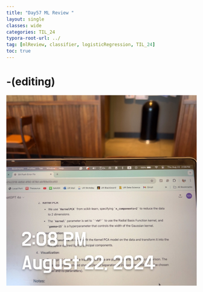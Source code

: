```yaml
---
title: "Day57 ML Review "
layout: single
classes: wide
categories: TIL_24
typora-root-url: ../
tag: [mlReview, classifier, logisticRegression, TIL_24]
toc: true 
---
```


# -(editing)

![A590D840-2DB5-4A2A-9ADB-D19D7037B0BD](/images/2024-08-22-TIL24_Day59/A590D840-2DB5-4A2A-9ADB-D19D7037B0BD.jpeg)

<br><br>

